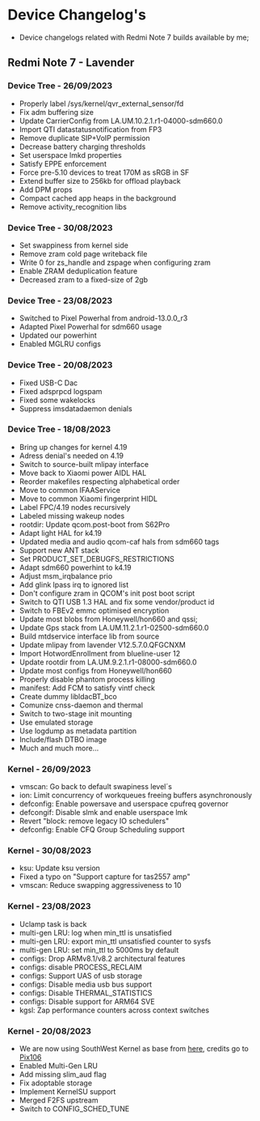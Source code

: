 # Device Changelog's
* Device changelogs related with Redmi Note 7 builds available by me;

## Redmi Note 7 - Lavender

### Device Tree - 26/09/2023

- Properly label /sys/kernel/qvr_external_sensor/fd
- Fix adm buffering size
- Update CarrierConfig from LA.UM.10.2.1.r1-04000-sdm660.0
- Import QTI datastatusnotification from FP3
- Remove duplicate SIP+VoIP permission
- Decrease battery charging thresholds
- Set userspace lmkd properties
- Satisfy EPPE enforcement
- Force pre-5.10 devices to treat 170M as sRGB in SF
- Extend buffer size to 256kb for offload playback
- Add DPM props
- Compact cached app heaps in the background
- Remove activity_recognition libs

### Device Tree - 30/08/2023

- Set swappiness from kernel side
- Remove zram cold page writeback file
- Write 0 for zs_handle and zspage when configuring zram
- Enable ZRAM deduplication feature
- Decreased zram to a fixed-size of 2gb

### Device Tree - 23/08/2023

- Switched to Pixel Powerhal from android-13.0.0_r3
- Adapted Pixel Powerhal for sdm660 usage
- Updated our powerhint
- Enabled MGLRU configs

### Device Tree - 20/08/2023

- Fixed USB-C Dac
- Fixed adsprpcd logspam
- Fixed some wakelocks
- Suppress imsdatadaemon denials 

### Device Tree - 18/08/2023

- Bring up changes for kernel 4.19
- Adress denial's needed on 4.19
- Switch to source-built mlipay interface
- Move back to Xiaomi power AIDL HAL
- Reorder makefiles respecting alphabetical order
- Move to common IFAAService
- Move to common Xiaomi fingerprint HIDL
- Label FPC/4.19 nodes recursively
- Labeled missing wakeup nodes
- rootdir: Update qcom.post-boot from S62Pro
- Adapt light HAL for k4.19
- Updated media and audio qcom-caf hals from sdm660 tags
- Support new ANT stack
- Set PRODUCT_SET_DEBUGFS_RESTRICTIONS
- Adapt sdm660 powerhint to k4.19
- Adjust msm_irqbalance prio
- Add glink lpass irq to ignored list
- Don't configure zram in QCOM's init post boot script
- Switch to QTI USB 1.3 HAL and fix some vendor/product id
- Switch to FBEv2 emmc optimised encryption
- Update most blobs from Honeywell/hon660 and qssi;
- Update Gps stack from LA.UM.11.2.1.r1-02500-sdm660.0
- Build mtdservice interface lib from source
- Update mlipay from lavender V12.5.7.0.QFGCNXM
- Import HotwordEnrollment from blueline-user 12
- Update rootdir from LA.UM.9.2.1.r1-08000-sdm660.0
- Update most configs from Honeywell/hon660
- Properly disable phantom process killing
- manifest: Add FCM to satisfy vintf check
- Create dummy libldacBT_bco
- Comunize cnss-daemon and thermal
- Switch to two-stage init mounting
- Use emulated storage
- Use logdump as metadata partition
- Include/flash DTBO image
- Much and much more...


### Kernel - 26/09/2023

- vmscan: Go back to default swapiness level´s
- ion: Limit concurrency of workqueues freeing buffers asynchronously
- defconfig: Enable powersave and userspace cpufreq governor
- defcongif: Disable slmk and enable userspace lmk
- Revert "block: remove legacy IO schedulers"
- defconfig: Enable CFQ Group Scheduling support

### Kernel - 30/08/2023

- ksu: Update ksu version
- Fixed a typo on "Support capture for tas2557 amp"
- vmscan: Reduce swapping aggressiveness to 10

### Kernel - 23/08/2023

- Uclamp task is back
- multi-gen LRU: log when min_ttl is unsatisfied
- multi-gen LRU: export min_ttl unsatisfied counter to sysfs
- multi-gen LRU: set min_ttl to 5000ms by default
- configs: Drop ARMv8.1/v8.2 architectural features
- configs: disable PROCESS_RECLAIM
- configs: Support UAS of usb storage
- configs: Disable media usb bus support
- configs: Disable THERMAL_STATISTICS
- configs: Disable support for ARM64 SVE
- kgsl: Zap performance counters across context switches

### Kernel - 20/08/2023

- We are now using SouthWest Kernel as base from [here](https://github.com/pix106/android_kernel_xiaomi_southwest-4.19), credits go to [Pix106](https://github.com/pix106)
- Enabled Multi-Gen LRU
- Add missing slim_aud flag
- Fix adoptable storage
- Implement KernelSU support
- Merged F2FS upstream
- Switch to CONFIG_SCHED_TUNE
